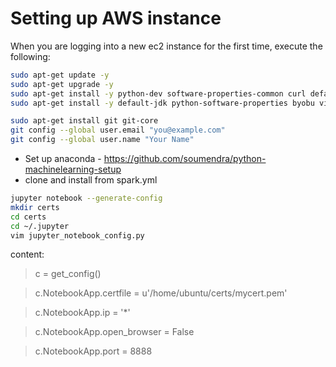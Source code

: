 # Setting up AWS instance

When you are logging into a new ec2 instance for the first time, execute the following:

```bash
sudo apt-get update -y
sudo apt-get upgrade -y
sudo apt-get install -y python-dev software-properties-common curl default-jre 
sudo apt-get install -y default-jdk python-software-properties byobu vim

sudo apt-get install git git-core
git config --global user.email "you@example.com"
git config --global user.name "Your Name"
```
* Set up anaconda - https://github.com/soumendra/python-machinelearning-setup
* clone and install from spark.yml


```bash
jupyter notebook --generate-config
mkdir certs
cd certs
cd ~/.jupyter
vim jupyter_notebook_config.py
```

content:

> c = get_config()

> c.NotebookApp.certfile = u'/home/ubuntu/certs/mycert.pem'

> c.NotebookApp.ip = '*'

> c.NotebookApp.open_browser = False 

> c.NotebookApp.port = 8888
